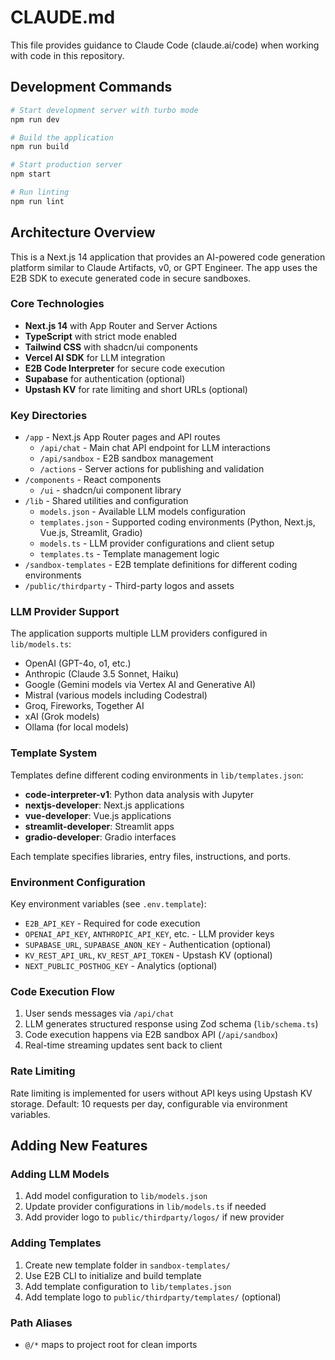 # CLAUDE.md

This file provides guidance to Claude Code (claude.ai/code) when working with code in this repository.

## Development Commands

```bash
# Start development server with turbo mode
npm run dev

# Build the application
npm run build

# Start production server
npm start

# Run linting
npm run lint
```

## Architecture Overview

This is a Next.js 14 application that provides an AI-powered code generation platform similar to Claude Artifacts, v0, or GPT Engineer. The app uses the E2B SDK to execute generated code in secure sandboxes.

### Core Technologies
- **Next.js 14** with App Router and Server Actions
- **TypeScript** with strict mode enabled
- **Tailwind CSS** with shadcn/ui components
- **Vercel AI SDK** for LLM integration
- **E2B Code Interpreter** for secure code execution
- **Supabase** for authentication (optional)
- **Upstash KV** for rate limiting and short URLs (optional)

### Key Directories

- `/app` - Next.js App Router pages and API routes
  - `/api/chat` - Main chat API endpoint for LLM interactions
  - `/api/sandbox` - E2B sandbox management
  - `/actions` - Server actions for publishing and validation
- `/components` - React components
  - `/ui` - shadcn/ui component library
- `/lib` - Shared utilities and configuration
  - `models.json` - Available LLM models configuration
  - `templates.json` - Supported coding environments (Python, Next.js, Vue.js, Streamlit, Gradio)
  - `models.ts` - LLM provider configurations and client setup
  - `templates.ts` - Template management logic
- `/sandbox-templates` - E2B template definitions for different coding environments
- `/public/thirdparty` - Third-party logos and assets

### LLM Provider Support

The application supports multiple LLM providers configured in `lib/models.ts`:
- OpenAI (GPT-4o, o1, etc.)
- Anthropic (Claude 3.5 Sonnet, Haiku)
- Google (Gemini models via Vertex AI and Generative AI)
- Mistral (various models including Codestral)
- Groq, Fireworks, Together AI
- xAI (Grok models)
- Ollama (for local models)

### Template System

Templates define different coding environments in `lib/templates.json`:
- **code-interpreter-v1**: Python data analysis with Jupyter
- **nextjs-developer**: Next.js applications
- **vue-developer**: Vue.js applications  
- **streamlit-developer**: Streamlit apps
- **gradio-developer**: Gradio interfaces

Each template specifies libraries, entry files, instructions, and ports.

### Environment Configuration

Key environment variables (see `.env.template`):
- `E2B_API_KEY` - Required for code execution
- `OPENAI_API_KEY`, `ANTHROPIC_API_KEY`, etc. - LLM provider keys
- `SUPABASE_URL`, `SUPABASE_ANON_KEY` - Authentication (optional)
- `KV_REST_API_URL`, `KV_REST_API_TOKEN` - Upstash KV (optional)
- `NEXT_PUBLIC_POSTHOG_KEY` - Analytics (optional)

### Code Execution Flow

1. User sends messages via `/api/chat`
2. LLM generates structured response using Zod schema (`lib/schema.ts`)
3. Code execution happens via E2B sandbox API (`/api/sandbox`)
4. Real-time streaming updates sent back to client

### Rate Limiting

Rate limiting is implemented for users without API keys using Upstash KV storage. Default: 10 requests per day, configurable via environment variables.

## Adding New Features

### Adding LLM Models
1. Add model configuration to `lib/models.json`
2. Update provider configurations in `lib/models.ts` if needed
3. Add provider logo to `public/thirdparty/logos/` if new provider

### Adding Templates
1. Create new template folder in `sandbox-templates/`
2. Use E2B CLI to initialize and build template
3. Add template configuration to `lib/templates.json`
4. Add template logo to `public/thirdparty/templates/` (optional)

### Path Aliases
- `@/*` maps to project root for clean imports